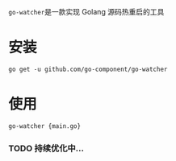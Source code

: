 
`go-watcher`是一款实现 Golang 源码热重启的工具

# 安装
```html
go get -u github.com/go-component/go-watcher
```

# 使用

```html
go-watcher {main.go}
```

### TODO 持续优化中...